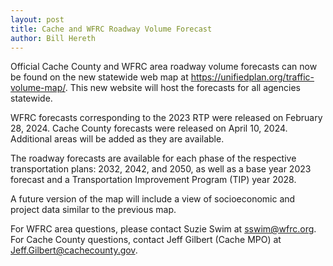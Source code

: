 ```yaml
---
layout: post
title: Cache and WFRC Roadway Volume Forecast
author: Bill Hereth
---
```


Official Cache County and WFRC area roadway volume forecasts can now be found on the new statewide web map at https://unifiedplan.org/traffic-volume-map/. This new website will host the forecasts for all agencies statewide.

WFRC forecasts corresponding to the 2023 RTP were released on February 28, 2024. Cache County forecasts were released on April 10, 2024. Additional areas will be added as they are available.

The roadway forecasts are available for each phase of the respective transportation plans: 2032, 2042, and 2050, as well as a base year 2023 forecast and a Transportation Improvement Program (TIP) year 2028.

A future version of the map will include a view of socioeconomic and project data similar to the previous map.

For WFRC area questions, please contact Suzie Swim at sswim@wfrc.org. For Cache County questions, contact Jeff Gilbert (Cache MPO) at Jeff.Gilbert@cachecounty.gov.
